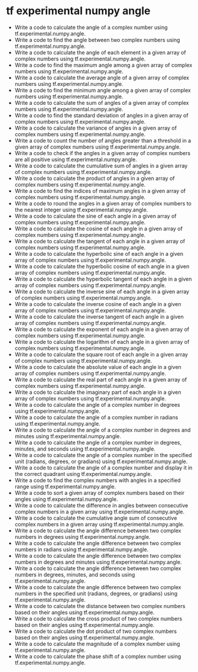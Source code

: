 # tf experimental numpy angle

- Write a code to calculate the angle of a complex number using tf.experimental.numpy.angle.
- Write a code to find the angle between two complex numbers using tf.experimental.numpy.angle.
- Write a code to calculate the angle of each element in a given array of complex numbers using tf.experimental.numpy.angle.
- Write a code to find the maximum angle among a given array of complex numbers using tf.experimental.numpy.angle.
- Write a code to calculate the average angle of a given array of complex numbers using tf.experimental.numpy.angle.
- Write a code to find the minimum angle among a given array of complex numbers using tf.experimental.numpy.angle.
- Write a code to calculate the sum of angles of a given array of complex numbers using tf.experimental.numpy.angle.
- Write a code to find the standard deviation of angles in a given array of complex numbers using tf.experimental.numpy.angle.
- Write a code to calculate the variance of angles in a given array of complex numbers using tf.experimental.numpy.angle.
- Write a code to count the number of angles greater than a threshold in a given array of complex numbers using tf.experimental.numpy.angle.
- Write a code to check if the angles in a given array of complex numbers are all positive using tf.experimental.numpy.angle.
- Write a code to calculate the cumulative sum of angles in a given array of complex numbers using tf.experimental.numpy.angle.
- Write a code to calculate the product of angles in a given array of complex numbers using tf.experimental.numpy.angle.
- Write a code to find the indices of maximum angles in a given array of complex numbers using tf.experimental.numpy.angle.
- Write a code to round the angles in a given array of complex numbers to the nearest integer using tf.experimental.numpy.angle.
- Write a code to calculate the sine of each angle in a given array of complex numbers using tf.experimental.numpy.angle.
- Write a code to calculate the cosine of each angle in a given array of complex numbers using tf.experimental.numpy.angle.
- Write a code to calculate the tangent of each angle in a given array of complex numbers using tf.experimental.numpy.angle.
- Write a code to calculate the hyperbolic sine of each angle in a given array of complex numbers using tf.experimental.numpy.angle.
- Write a code to calculate the hyperbolic cosine of each angle in a given array of complex numbers using tf.experimental.numpy.angle.
- Write a code to calculate the hyperbolic tangent of each angle in a given array of complex numbers using tf.experimental.numpy.angle.
- Write a code to calculate the inverse sine of each angle in a given array of complex numbers using tf.experimental.numpy.angle.
- Write a code to calculate the inverse cosine of each angle in a given array of complex numbers using tf.experimental.numpy.angle.
- Write a code to calculate the inverse tangent of each angle in a given array of complex numbers using tf.experimental.numpy.angle.
- Write a code to calculate the exponent of each angle in a given array of complex numbers using tf.experimental.numpy.angle.
- Write a code to calculate the logarithm of each angle in a given array of complex numbers using tf.experimental.numpy.angle.
- Write a code to calculate the square root of each angle in a given array of complex numbers using tf.experimental.numpy.angle.
- Write a code to calculate the absolute value of each angle in a given array of complex numbers using tf.experimental.numpy.angle.
- Write a code to calculate the real part of each angle in a given array of complex numbers using tf.experimental.numpy.angle.
- Write a code to calculate the imaginary part of each angle in a given array of complex numbers using tf.experimental.numpy.angle.
- Write a code to calculate the angle of a complex number in degrees using tf.experimental.numpy.angle.
- Write a code to calculate the angle of a complex number in radians using tf.experimental.numpy.angle.
- Write a code to calculate the angle of a complex number in degrees and minutes using tf.experimental.numpy.angle.
- Write a code to calculate the angle of a complex number in degrees, minutes, and seconds using tf.experimental.numpy.angle.
- Write a code to calculate the angle of a complex number in the specified unit (radians, degrees, or gradians) using tf.experimental.numpy.angle.
- Write a code to calculate the angle of a complex number and display it in the correct quadrant using tf.experimental.numpy.angle.
- Write a code to find the complex numbers with angles in a specified range using tf.experimental.numpy.angle.
- Write a code to sort a given array of complex numbers based on their angles using tf.experimental.numpy.angle.
- Write a code to calculate the difference in angles between consecutive complex numbers in a given array using tf.experimental.numpy.angle.
- Write a code to calculate the cumulative angle sum of consecutive complex numbers in a given array using tf.experimental.numpy.angle.
- Write a code to calculate the angle difference between two complex numbers in degrees using tf.experimental.numpy.angle.
- Write a code to calculate the angle difference between two complex numbers in radians using tf.experimental.numpy.angle.
- Write a code to calculate the angle difference between two complex numbers in degrees and minutes using tf.experimental.numpy.angle.
- Write a code to calculate the angle difference between two complex numbers in degrees, minutes, and seconds using tf.experimental.numpy.angle.
- Write a code to calculate the angle difference between two complex numbers in the specified unit (radians, degrees, or gradians) using tf.experimental.numpy.angle.
- Write a code to calculate the distance between two complex numbers based on their angles using tf.experimental.numpy.angle.
- Write a code to calculate the cross product of two complex numbers based on their angles using tf.experimental.numpy.angle.
- Write a code to calculate the dot product of two complex numbers based on their angles using tf.experimental.numpy.angle.
- Write a code to calculate the magnitude of a complex number using tf.experimental.numpy.angle.
- Write a code to calculate the phase shift of a complex number using tf.experimental.numpy.angle.